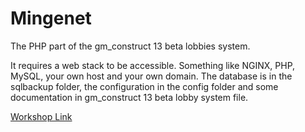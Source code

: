 # Mingenet 

The PHP part of the gm_construct 13 beta lobbies system.

It requires a web stack to be accessible. Something like NGINX, PHP, MySQL, your own host and your own domain. The database is in the sqlbackup folder, the configuration in the config folder and some documentation in gm_construct 13 beta lobby system file.

[Workshop Link](https://steamcommunity.com/sharedfiles/filedetails/?id=2553727051)


